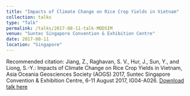```yaml
---
title: "Impacts of Climate Change on Rice Crop Yields in Vietnam"
collection: talks
type: "Talk"
permalink: /talks/2017-08-11-talk-MODSIM
venue: "Suntec Singapore Convention & Exhibition Centre"
date: 2017-08-11
location: "Singapore"
---
```


Recommended citation: Jiang, Z., Raghavan, S. V., Hur, J., Sun, Y., and Liong, S.-Y.: Impacts of Climate Change on Rice Crop Yields in Vietnam, Asia Oceania Geosciences Society (AOGS)  2017, Suntec Singapore Convention & Exhibition Centre, 6-11 August 2017, IG04-A026. [Download talk here](http://zejiang-unsw.github.io/files/Jiang-AOGS-2017.pdf)
